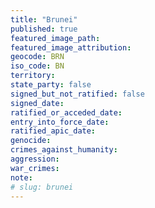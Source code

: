 ```yaml
---
title: "Brunei"
published: true
featured_image_path:
featured_image_attribution:
geocode: BRN
iso_code: BN
territory:
state_party: false
signed_but_not_ratified: false
signed_date:
ratified_or_acceded_date:
entry_into_force_date:
ratified_apic_date:
genocide:
crimes_against_humanity:
aggression:
war_crimes:
note:
# slug: brunei
---
```

